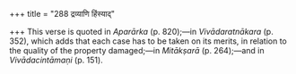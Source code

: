 +++
title = "288 द्रव्याणि हिंस्याद्"

+++
This verse is quoted in *Aparārka* (p. 820);—in *Vivādaratnākara* (p.
352), which adds that each case has to be taken on its merits, in
relation to the quality of the property damaged;—in *Mitākṣarā* (p.
264);—and in *Vivādacintāmaṇi* (p. 151).



